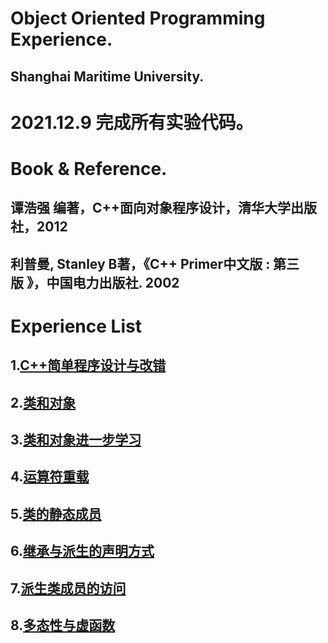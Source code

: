 # Object Oriented Programming Experience.

## Shanghai Maritime University.

# 2021.12.9 完成所有实验代码。

# Book & Reference.

## 谭浩强 编著，C++面向对象程序设计，清华大学出版社，2012
## 利普曼,  Stanley B著，《C++ Primer中文版 : 第三版 》，中国电力出版社.  2002

# Experience List

## 1.[C++简单程序设计与改错](/LessonOne/)
## 2.[类和对象](/LessonTwo/)
## 3.[类和对象进一步学习](/LessonThree/)
## 4.[运算符重载](/LessonFour/)
## 5.[类的静态成员](/LessonFive/)
## 6.[继承与派生的声明方式](/LessonSix/)
## 7.[派生类成员的访问](/LessonSeven/)
## 8.[多态性与虚函数](/LessonEight/)
